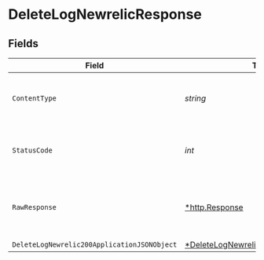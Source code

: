 # DeleteLogNewrelicResponse


## Fields

| Field                                                                                                  | Type                                                                                                   | Required                                                                                               | Description                                                                                            |
| ------------------------------------------------------------------------------------------------------ | ------------------------------------------------------------------------------------------------------ | ------------------------------------------------------------------------------------------------------ | ------------------------------------------------------------------------------------------------------ |
| `ContentType`                                                                                          | *string*                                                                                               | :heavy_check_mark:                                                                                     | HTTP response content type for this operation                                                          |
| `StatusCode`                                                                                           | *int*                                                                                                  | :heavy_check_mark:                                                                                     | HTTP response status code for this operation                                                           |
| `RawResponse`                                                                                          | [*http.Response](https://pkg.go.dev/net/http#Response)                                                 | :heavy_minus_sign:                                                                                     | Raw HTTP response; suitable for custom response parsing                                                |
| `DeleteLogNewrelic200ApplicationJSONObject`                                                            | [*DeleteLogNewrelic200ApplicationJSON](../../models/operations/deletelognewrelic200applicationjson.md) | :heavy_minus_sign:                                                                                     | OK                                                                                                     |
